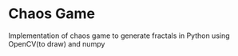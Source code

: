 # Chaos Game

Implementation of chaos game to generate fractals in Python using OpenCV(to draw) and numpy
